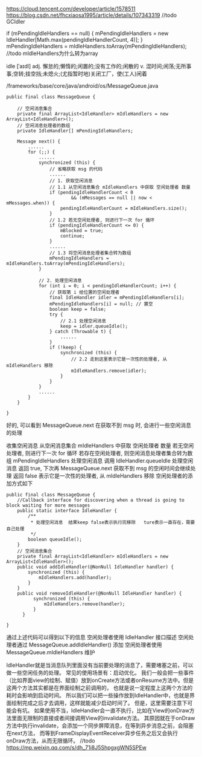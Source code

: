 https://cloud.tencent.com/developer/article/1578511
https://blog.csdn.net/fhcxiaosa1995/article/details/107343319
//todo GCIdler

if (mPendingIdleHandlers == null) {
mPendingIdleHandlers = new IdleHandler[Math.max(pendingIdleHandlerCount, 4)];
}
mPendingIdleHandlers = mIdleHandlers.toArray(mPendingIdleHandlers);
//todo mIdleHandlers为什么转为array

idle [ˈaɪdl] adj. 懈怠的;懒惰的;闲置的;没有工作的;闲散的  v. 混时间;闲荡;无所事事;空转;挂空挡;未熄火;(尤指暂时地)关闭工厂，使(工人)闲着

/frameworks/base/core/java/android/os/MessageQueue.java
```
public final class MessageQueue {

    // 空闲消息集合
    private final ArrayList<IdleHandler> mIdleHandlers = new ArrayList<IdleHandler>();
    // 空闲消息处理者的数组
    private IdleHandler[] mPendingIdleHandlers;
    
    Message next() {
        ...... 
        for (;;) {
            ......
            synchronized (this) {
                // 省略获取 msg 的代码
                ......
                // 1. 获取空闲消息
                // 1.1 从空闲消息集合 mIdleHandlers 中获取 空闲处理者 数量
                if (pendingIdleHandlerCount < 0
                        && (mMessages == null || now < mMessages.when)) {
                    pendingIdleHandlerCount = mIdleHandlers.size();
                }
                // 1.2 若无空闲处理者, 则进行下一次 for 循环
                if (pendingIdleHandlerCount <= 0) {
                    mBlocked = true;
                    continue;
                }
                ......
                // 1.3 将空闲消息处理者集合转为数组
                mPendingIdleHandlers = mIdleHandlers.toArray(mPendingIdleHandlers);
            }

            // 2. 处理空闲消息
            for (int i = 0; i < pendingIdleHandlerCount; i++) {
                // 获取第 i 给位置的空闲处理者
                final IdleHandler idler = mPendingIdleHandlers[i];
                mPendingIdleHandlers[i] = null; // 置空
                boolean keep = false;        
                try {
                    // 2.1 处理空闲消息
                    keep = idler.queueIdle(); 
                } catch (Throwable t) {
                    ......
                }
                if (!keep) {   
                    synchronized (this) {
                        // 2.2 走到这里表示它是一次性的处理者, 从 mIdleHandlers 移除
                        mIdleHandlers.remove(idler);
                    }
                }
            }
            ......
        }
    }
    
}
```

好的, 可以看到 MessageQueue.next 在获取不到 msg 时, 会进行一些空闲消息的处理

收集空闲消息
从空闲消息集合 mIdleHandlers 中获取 空闲处理者 数量
   若无空闲处理者, 则进行下一次 for 循环
   若存在空闲处理者, 则空闲消息处理者集合转为数组 mPendingIdleHandlers
处理空闲消息
调用 IdleHandler.queueIdle 处理空闲消息
  返回 true, 下次再 MessageQueue.next 获取不到 msg 的空闲时间会继续处理
   返回 false 表示它是一次性的处理者, 从 mIdleHandlers 移除
空闲处理者的添加方式如下
```
public final class MessageQueue {
    //Callback interface for discovering when a thread is going to block waiting for more messages
    public static interface IdleHandler {
        /**
         * 处理空闲消息  结果keep false表示执行完移除   ture表示一直存在，需要自己处理
         */
        boolean queueIdle();
    }
    // 空闲消息集合
    private final ArrayList<IdleHandler> mIdleHandlers = new ArrayList<IdleHandler>();
    public void addIdleHandler(@NonNull IdleHandler handler) {
        synchronized (this) {
            mIdleHandlers.add(handler);
        }
    }
    public void removeIdleHandler(@NonNull IdleHandler handler) {
          synchronized (this) {
              mIdleHandlers.remove(handler);
          }
      }
    
}
```

通过上述代码可以得到以下的信息
空闲处理者使用 IdleHandler 接口描述
空闲处理者通过 MessageQueue.addIdleHandler() 添加
空闲处理者使用 MessageQueue.mIdleHandlers 维护


IdleHandler就是当消息队列里面没有当前要处理的消息了，需要堵塞之前，可以做一些空闲任务的处理。
常见的使用场景有：启动优化。
我们一般会把一些事件（比如界面view的绘制、赋值）放到onCreate方法或者onResume方法中。但是这两个方法其实都是在界面绘制之前调用的，
也就是说一定程度上这两个方法的耗时会影响到启动时间。
所以我们可以把一些操作放到IdleHandler中，也就是界面绘制完成之后才去调用，这样就能减少启动时间了。
但是，这里需要注意下可能会有坑。
如果使用不当，IdleHandler会一直不执行，比如在View的onDraw方法里面无限制的直接或者间接调用View的invalidate方法。
 其原因就在于onDraw方法中执行invalidate，会添加一个同步屏障消息，在等到异步消息之前，会阻塞在next方法，
 而等到FrameDisplayEventReceiver异步任务之后又会执行onDraw方法，从而无限循环。
//todo https://mp.weixin.qq.com/s/dh_71i8J5ShpgxgWN5SPEw
